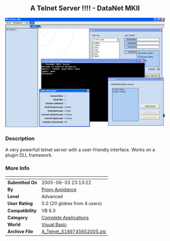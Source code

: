 ﻿<div align="center">

## A Telnet Server \!\!\!\! \- DataNet MKII

<img src="PIC2005525538242444.jpg">
</div>

### Description

A very powerfull telnet server with a user-friendly interface. Works on a plugin DLL framework.
 
### More Info
 


<span>             |<span>
---                |---
**Submitted On**   |2005-06-03 23:13:22
**By**             |[Proxy Avoidance](https://github.com/Planet-Source-Code/PSCIndex/blob/master/ByAuthor/proxy-avoidance.md)
**Level**          |Advanced
**User Rating**    |5.0 (20 globes from 4 users)
**Compatibility**  |VB 6\.0
**Category**       |[Complete Applications](https://github.com/Planet-Source-Code/PSCIndex/blob/master/ByCategory/complete-applications__1-27.md)
**World**          |[Visual Basic](https://github.com/Planet-Source-Code/PSCIndex/blob/master/ByWorld/visual-basic.md)
**Archive File**   |[A\_Telnet\_S189745652005\.zip](https://github.com/Planet-Source-Code/proxy-avoidance-a-telnet-server-datanet-mkii__1-60678/archive/master.zip)








